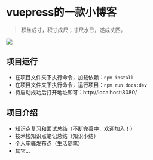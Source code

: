 # vuepress的一款小博客

> 积丝成寸，积寸成尺；寸尺水已，遂成丈匹。



![](http://qn.huat.xyz/content/20200412180915.png)



## 项目运行

- 在项目文件夹下执行命令，加载依赖：`npm install`
- 在项目文件夹下执行命令，运行项目：`npm run docs:dev`
- 待启动成功后打开地址即可：http://localhost:8080/



## 项目介绍

- 知识点复习和面试总结（不断完善中，欢迎加入！）
- 技术栈知识点笔记总结（知识小结）
- 个人牢骚发布点（生活随笔）
- 其它...


